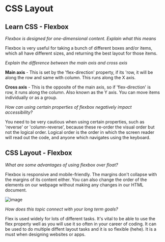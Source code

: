 # CSS Layout

## Learn CSS - Flexbox

*Flexbox is designed for one-dimensional content. Explain what this means*

Flexbox is very useful for taking a bunch of different boxes and/or items, which all have different sizes, and returning the best layout for those items.

*Explain the difference between the main axis and cross axis*

**Main axis** - This is set by the 'flex-direction' property, if its 'row, it will be along the row and same with column. This runs along the X axis.

**Cross axis** - This is the opposite of the main axis, so if 'flex-direction' is row, it runs along the column. Also known as the Y axis. You can move items individually or as a group.

*How can using certain properties of flexbox negatively impact accessibility?*

You need to be very cautious when using certain properties, such as 'reverse' or 'column-reverse', because these re-order the visual order but not the logical order. Logical order is the order in which the screen reader will read out the code, and anyone which navigates using the keyboard.

## CSS Layout - Flexbox

*What are some advantages of using flexbox over float?*

Flexbox is responsive and mobile-friendly. The margins don't collapse with the margins of its content either. You can also change the order of the elements on our webpage without making any changes in our HTML document. 

![image](https://user-images.githubusercontent.com/103535732/190846551-151b1bb1-d1bc-4ab1-ba1c-3f0de4f6b230.png)

*How does this topic connect with your long term goals?*

Flex is used widely for lots of different tasks. It's vital to be able to use the flex property well as you will use it so often in your career of coding. It can be used to do multiple diffent layout tasks and it is so flexible (hehe). It is a must when designing websites or apps.


